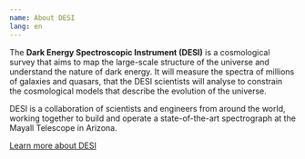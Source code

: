 ```yaml
---
name: About DESI
lang: en
---
```


The **Dark Energy Spectroscopic Instrument (DESI)** is a cosmological survey that aims to map the large-scale structure of the universe and understand the nature of dark energy. It will measure the spectra of millions of galaxies and quasars, that the DESI scientists will analyse to constrain the cosmological models that describe the evolution of the universe.

DESI is a collaboration of scientists and engineers from around the world, working together to build and operate a state-of-the-art spectrograph at the Mayall Telescope in Arizona.

[Learn more about DESI](https://www.desi.lbl.gov/)
